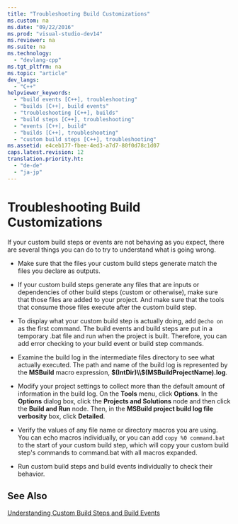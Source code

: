 ```yaml
---
title: "Troubleshooting Build Customizations"
ms.custom: na
ms.date: "09/22/2016"
ms.prod: "visual-studio-dev14"
ms.reviewer: na
ms.suite: na
ms.technology: 
  - "devlang-cpp"
ms.tgt_pltfrm: na
ms.topic: "article"
dev_langs: 
  - "C++"
helpviewer_keywords: 
  - "build events [C++], troubleshooting"
  - "builds [C++], build events"
  - "troubleshooting [C++], builds"
  - "build steps [C++], troubleshooting"
  - "events [C++], build"
  - "builds [C++], troubleshooting"
  - "custom build steps [C++], troubleshooting"
ms.assetid: e4ceb177-fbee-4ed3-a7d7-80f0d78c1d07
caps.latest.revision: 12
translation.priority.ht: 
  - "de-de"
  - "ja-jp"
---
```

# Troubleshooting Build Customizations
If your custom build steps or events are not behaving as you expect, there are several things you can do to try to understand what is going wrong.  
  
-   Make sure that the files your custom build steps generate match the files you declare as outputs.  
  
-   If your custom build steps generate any files that are inputs or dependencies of other build steps (custom or otherwise), make sure that those files are added to your project. And make sure that the tools that consume those files execute after the custom build step.  
  
-   To display what your custom build step is actually doing, add `@echo on` as the first command. The build events and build steps are put in a temporary .bat file and run when the project is built. Therefore, you can add error checking to your build event or build step commands.  
  
-   Examine the build log in the intermediate files directory to see what actually executed. The path and name of the build log is represented by the **MSBuild** macro expression, **$(IntDir)\\$(MSBuildProjectName).log**.  
  
-   Modify your project settings to collect more than the default amount of information in the build log. On the **Tools** menu, click **Options**. In the **Options** dialog box, click the **Projects and Solutions** node and then click the **Build and Run** node. Then, in the **MSBuild project build log file verbosity** box, click **Detailed**.  
  
-   Verify the values of any file name or directory macros you are using. You can echo macros individually, or you can add `copy %0 command.bat` to the start of your custom build step, which will copy your custom build step's commands to command.bat with all macros expanded.  
  
-   Run custom build steps and build events individually to check their behavior.  
  
## See Also  
 [Understanding Custom Build Steps and Build Events](../vs140/understanding-custom-build-steps-and-build-events.md)